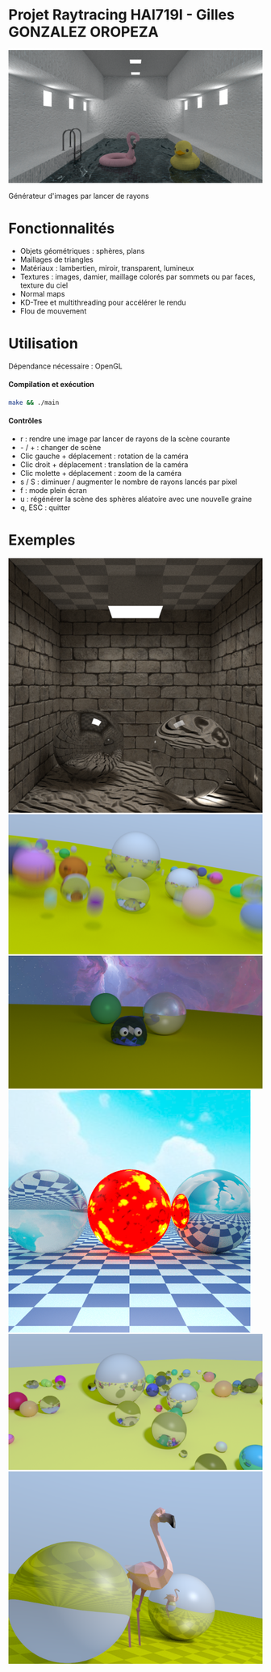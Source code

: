 # Projet Raytracing HAI719I - Gilles GONZALEZ OROPEZA

![Pool image](./img/rendus/pool.png)

Générateur d'images par lancer de rayons

# Fonctionnalités

- Objets géométriques : sphères, plans
- Maillages de triangles
- Matériaux : lambertien, miroir, transparent, lumineux
- Textures : images, damier, maillage colorés par sommets ou par faces, texture du ciel
- Normal maps
- KD-Tree et multithreading pour accélérer le rendu
- Flou de mouvement

# Utilisation
Dépendance nécessaire : OpenGL

#### Compilation et exécution

```bash
make && ./main
```

#### Contrôles

- r : rendre une image par lancer de rayons de la scène courante
- \- / + : changer de scène
- Clic gauche + déplacement : rotation de la caméra
- Clic droit + déplacement : translation de la caméra
- Clic molette + déplacement : zoom de la caméra
- s / S : diminuer / augmenter le nombre de rayons lancés par pixel
- f : mode plein écran
- u : régénérer la scène des sphères aléatoire avec une nouvelle graine
- q, ESC : quitter

# Exemples

![Cornell image](./img/rendus/cornell3.png)
![Moving spheres image](./img/rendus/motion_blur.png)
![Slime image](./img/rendus/slimespace.png)
![Sun image](./img/rendus/sun.png)
![Spheres image](./img/rendus/spheres.png)
![Flamingo image](./img/rendus/flamingo.png)
